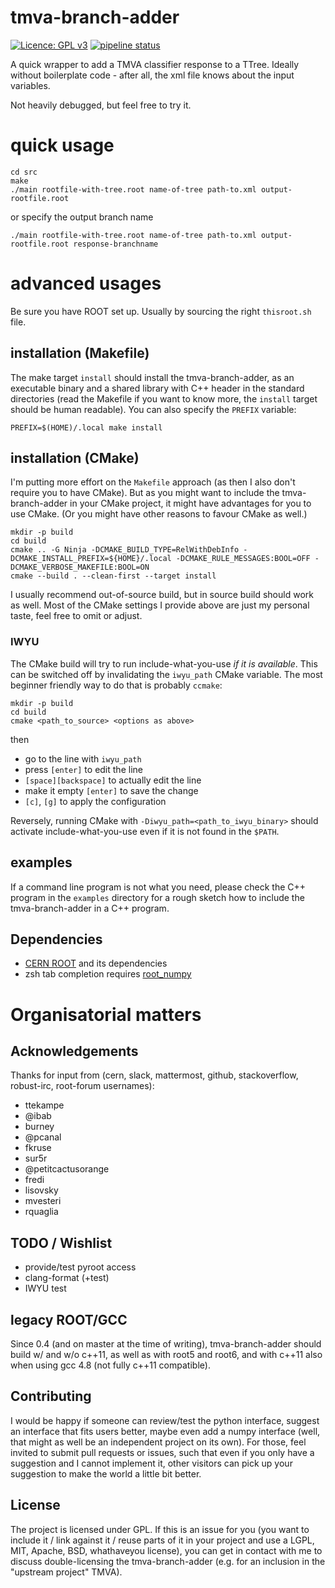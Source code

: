 # tmva-branch-adder
[![Licence: GPL v3](https://img.shields.io/github/license/pseyfert/tmva-branch-adder.svg)](LICENSE)
[![pipeline status](https://gitlab.cern.ch/pseyfert/tmva-branch-adder/badges/master/pipeline.svg)](https://gitlab.cern.ch/pseyfert/tmva-branch-adder/commits/master)

A quick wrapper to add a TMVA classifier response to a TTree.
Ideally without boilerplate code - after all, the xml file knows about the input variables.

Not heavily debugged, but feel free to try it.

# quick usage
```
cd src
make
./main rootfile-with-tree.root name-of-tree path-to.xml output-rootfile.root
```
or specify the output branch name
```
./main rootfile-with-tree.root name-of-tree path-to.xml output-rootfile.root response-branchname
```

# advanced usages

Be sure you have ROOT set up. Usually by sourcing the right `thisroot.sh` file.

## installation (Makefile)

The make target `install` should install the tmva-branch-adder, as an
executable binary and a shared library with C++ header in the standard
directories (read the Makefile if you want to know more, the `install` target
should be human readable). You can also specify the `PREFIX` variable:

```shell
PREFIX=$(HOME)/.local make install
```

## installation (CMake)

I'm putting more effort on the `Makefile` approach (as then I also don't
require you to have CMake). But as you might want to include the
tmva-branch-adder in your CMake project, it might have advantages for you to
use CMake. (Or you might have other reasons to favour CMake as well.)

```shell
mkdir -p build
cd build
cmake .. -G Ninja -DCMAKE_BUILD_TYPE=RelWithDebInfo -DCMAKE_INSTALL_PREFIX=${HOME}/.local -DCMAKE_RULE_MESSAGES:BOOL=OFF -DCMAKE_VERBOSE_MAKEFILE:BOOL=ON
cmake --build . --clean-first --target install
```

I usually recommend out-of-source build, but in source build should work as
well. Most of the CMake settings I provide above are just my personal taste,
feel free to omit or adjust.

### IWYU

The CMake build will try to run include-what-you-use *if it is available*. This
can be switched off by invalidating the `iwyu_path` CMake variable. The most
beginner friendly way to do that is probably `ccmake`:

```shell
mkdir -p build
cd build
cmake <path_to_source> <options as above>
```
then
 - go to the line with `iwyu_path`
 - press `[enter]` to edit the line
 - `[space][backspace]` to actually edit the line
 - make it empty `[enter]` to save the change
 - `[c]`, `[g]` to apply the configuration

Reversely, running CMake with `-Diwyu_path=<path_to_iwyu_binary>` should
activate include-what-you-use even if it is not found in the `$PATH`.

## examples

If a command line program is not what you need, please check the C++ program in
the `examples` directory for a rough sketch how to include the tmva-branch-adder
in a C++ program.

## Dependencies

 * [CERN ROOT](https://root.cern.ch/) and its dependencies
 * zsh tab completion requires [root_numpy](https://pypi.python.org/pypi/root_numpy)

# Organisatorial matters

## Acknowledgements

Thanks for input from (cern, slack, mattermost, github, stackoverflow,
robust-irc, root-forum usernames):
 * ttekampe
 * @ibab
 * burney
 * @pcanal
 * fkruse
 * sur5r
 * @petitcactusorange
 * fredi
 * lisovsky
 * mvesteri
 * rquaglia

## TODO / Wishlist

 * provide/test pyroot access
 * clang-format (+test)
 * IWYU test

## legacy ROOT/GCC

Since 0.4 (and on master at the time of writing), tmva-branch-adder should
build w/ and w/o c++11, as well as with root5 and root6, and with c++11 also
when using gcc 4.8 (not fully c++11 compatible).

## Contributing

I would be happy if someone can review/test the python interface, suggest an
interface that fits users better, maybe even add a numpy interface (well, that
might as well be an independent project on its own). For those, feel invited to
submit pull requests or issues, such that even if you only have a suggestion
and I cannot implement it, other visitors can pick up your suggestion to make
the world a little bit better.

## License

The project is licensed under GPL. If this is an issue for you (you want to
include it / link against it / reuse parts of it in your project and use a
LGPL, MIT, Apache, BSD, whathaveyou license), you can get in contact with me to
discuss double-licensing the tmva-branch-adder (e.g. for an inclusion in the
"upstream project" TMVA).
